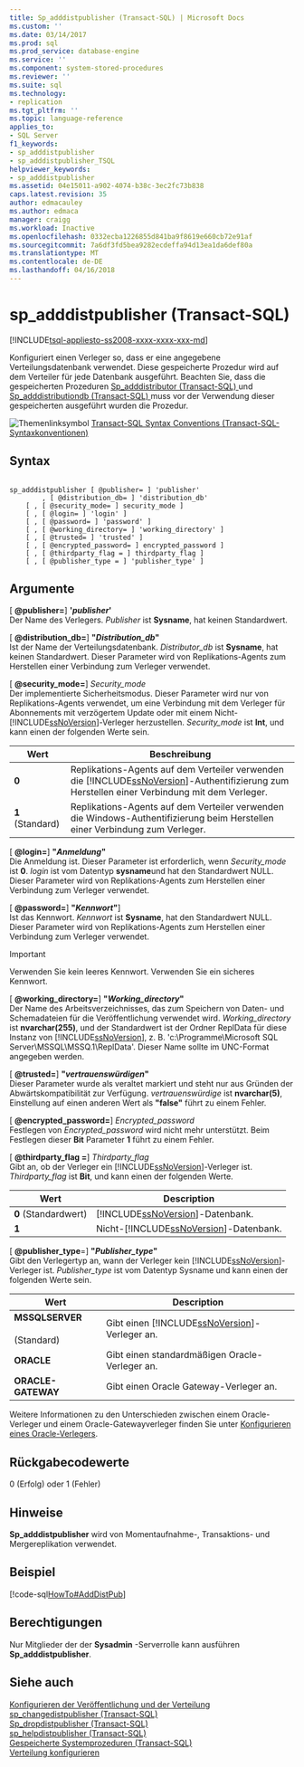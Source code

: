```yaml
---
title: Sp_adddistpublisher (Transact-SQL) | Microsoft Docs
ms.custom: ''
ms.date: 03/14/2017
ms.prod: sql
ms.prod_service: database-engine
ms.service: ''
ms.component: system-stored-procedures
ms.reviewer: ''
ms.suite: sql
ms.technology:
- replication
ms.tgt_pltfrm: ''
ms.topic: language-reference
applies_to:
- SQL Server
f1_keywords:
- sp_adddistpublisher
- sp_adddistpublisher_TSQL
helpviewer_keywords:
- sp_adddistpublisher
ms.assetid: 04e15011-a902-4074-b38c-3ec2fc73b838
caps.latest.revision: 35
author: edmacauley
ms.author: edmaca
manager: craigg
ms.workload: Inactive
ms.openlocfilehash: 0332ecba1226855d841ba9f8619e660cb72e91af
ms.sourcegitcommit: 7a6df3fd5bea9282ecdeffa94d13ea1da6def80a
ms.translationtype: MT
ms.contentlocale: de-DE
ms.lasthandoff: 04/16/2018
---
```

# <a name="spadddistpublisher-transact-sql"></a>sp_adddistpublisher (Transact-SQL)
[!INCLUDE[tsql-appliesto-ss2008-xxxx-xxxx-xxx-md](../../includes/tsql-appliesto-ss2008-xxxx-xxxx-xxx-md.md)]

  Konfiguriert einen Verleger so, dass er eine angegebene Verteilungsdatenbank verwendet. Diese gespeicherte Prozedur wird auf dem Verteiler für jede Datenbank ausgeführt. Beachten Sie, dass die gespeicherten Prozeduren [Sp_adddistributor &#40;Transact-SQL&#41; ](../../relational-databases/system-stored-procedures/sp-adddistributor-transact-sql.md) und [Sp_adddistributiondb &#40;Transact-SQL&#41; ](../../relational-databases/system-stored-procedures/sp-adddistributiondb-transact-sql.md) muss vor der Verwendung dieser gespeicherten ausgeführt wurden die Prozedur.  
  
 ![Themenlinksymbol](../../database-engine/configure-windows/media/topic-link.gif "Topic link icon") [Transact-SQL Syntax Conventions (Transact-SQL-Syntaxkonventionen)](../../t-sql/language-elements/transact-sql-syntax-conventions-transact-sql.md)  
  
## <a name="syntax"></a>Syntax  
  
```  
  
sp_adddistpublisher [ @publisher= ] 'publisher'   
        , [ @distribution_db= ] 'distribution_db'   
    [ , [ @security_mode= ] security_mode ]   
    [ , [ @login= ] 'login' ]   
    [ , [ @password= ] 'password' ]   
    [ , [ @working_directory= ] 'working_directory' ]   
    [ , [ @trusted= ] 'trusted' ]   
    [ , [ @encrypted_password= ] encrypted_password ]   
    [ , [ @thirdparty_flag = ] thirdparty_flag ]  
    [ , [ @publisher_type = ] 'publisher_type' ]  
```  
  
## <a name="arguments"></a>Argumente  
 [ **@publisher=**] **'***publisher***'**  
 Der Name des Verlegers. *Publisher* ist **Sysname**, hat keinen Standardwert.  
  
 [  **@distribution_db=**] **"***Distribution_db***"**  
 Ist der Name der Verteilungsdatenbank. *Distributor_db* ist **Sysname**, hat keinen Standardwert. Dieser Parameter wird von Replikations-Agents zum Herstellen einer Verbindung zum Verleger verwendet.  
  
 [  **@security_mode=**] *Security_mode*  
 Der implementierte Sicherheitsmodus. Dieser Parameter wird nur von Replikations-Agents verwendet, um eine Verbindung mit dem Verleger für Abonnements mit verzögertem Update oder mit einem Nicht-[!INCLUDE[ssNoVersion](../../includes/ssnoversion-md.md)]-Verleger herzustellen. *Security_mode* ist **Int**, und kann einen der folgenden Werte sein.  
  
|Wert|Beschreibung|  
|-----------|-----------------|  
|**0**|Replikations-Agents auf dem Verteiler verwenden die [!INCLUDE[ssNoVersion](../../includes/ssnoversion-md.md)]-Authentifizierung zum Herstellen einer Verbindung mit dem Verleger.|  
|**1** (Standard)|Replikations-Agents auf dem Verteiler verwenden die Windows-Authentifizierung beim Herstellen einer Verbindung zum Verleger.|  
  
 [  **@login=**] **"***Anmeldung***"**  
 Die Anmeldung ist. Dieser Parameter ist erforderlich, wenn *Security_mode* ist **0**. *login* ist vom Datentyp **sysname**und hat den Standardwert NULL. Dieser Parameter wird von Replikations-Agents zum Herstellen einer Verbindung zum Verleger verwendet.  
  
 [  **@password=**] **"***Kennwort***"**]  
 Ist das Kennwort. *Kennwort* ist **Sysname**, hat den Standardwert NULL. Dieser Parameter wird von Replikations-Agents zum Herstellen einer Verbindung zum Verleger verwendet.  
  
> [!IMPORTANT]  
>  Verwenden Sie kein leeres Kennwort. Verwenden Sie ein sicheres Kennwort.  
  
 [  **@working_directory=**] **"***Working_directory***"**  
 Der Name des Arbeitsverzeichnisses, das zum Speichern von Daten- und Schemadateien für die Veröffentlichung verwendet wird. *Working_directory* ist **nvarchar(255)**, und der Standardwert ist der Ordner ReplData für diese Instanz von [!INCLUDE[ssNoVersion](../../includes/ssnoversion-md.md)], z. B. 'c:\Programme\Microsoft SQL Server\MSSQL\MSSQ.1\ReplData'. Dieser Name sollte im UNC-Format angegeben werden.  
  
 [  **@trusted=**] **"***vertrauenswürdigen***"**  
 Dieser Parameter wurde als veraltet markiert und steht nur aus Gründen der Abwärtskompatibilität zur Verfügung. *vertrauenswürdige* ist **nvarchar(5)**, Einstellung auf einen anderen Wert als **"false"** führt zu einem Fehler.  
  
 [  **@encrypted_password=**] *Encrypted_password*  
 Festlegen von *Encrypted_password* wird nicht mehr unterstützt. Beim Festlegen dieser **Bit** Parameter **1** führt zu einem Fehler.  
  
 [  **@thirdparty_flag =**] *Thirdparty_flag*  
 Gibt an, ob der Verleger ein [!INCLUDE[ssNoVersion](../../includes/ssnoversion-md.md)]-Verleger ist. *Thirdparty_flag* ist **Bit**, und kann einen der folgenden Werte.  
  
|Wert|Description|  
|-----------|-----------------|  
|**0** (Standardwert)|[!INCLUDE[ssNoVersion](../../includes/ssnoversion-md.md)]-Datenbank.|  
|**1**|Nicht-[!INCLUDE[ssNoVersion](../../includes/ssnoversion-md.md)]-Datenbank.|  
  
 [ **@publisher_type**=] **"***Publisher_type***"**  
 Gibt den Verlegertyp an, wann der Verleger kein [!INCLUDE[ssNoVersion](../../includes/ssnoversion-md.md)]-Verleger ist. *Publisher_type* ist vom Datentyp Sysname und kann einen der folgenden Werte sein.  
  
|Wert|Description|  
|-----------|-----------------|  
|**MSSQLSERVER**<br /><br /> (Standard)|Gibt einen [!INCLUDE[ssNoVersion](../../includes/ssnoversion-md.md)]-Verleger an.|  
|**ORACLE**|Gibt einen standardmäßigen Oracle-Verleger an.|  
|**ORACLE-GATEWAY**|Gibt einen Oracle Gateway-Verleger an.|  
  
 Weitere Informationen zu den Unterschieden zwischen einem Oracle-Verleger und einem Oracle-Gatewayverleger finden Sie unter [Konfigurieren eines Oracle-Verlegers](../../relational-databases/replication/non-sql/configure-an-oracle-publisher.md).  
  
## <a name="return-code-values"></a>Rückgabecodewerte  
 0 (Erfolg) oder 1 (Fehler)  
  
## <a name="remarks"></a>Hinweise  
 **Sp_adddistpublisher** wird von Momentaufnahme-, Transaktions- und Mergereplikation verwendet.  
  
## <a name="example"></a>Beispiel  
 [!code-sql[HowTo#AddDistPub](../../relational-databases/replication/codesnippet/tsql/sp-adddistpublisher-tran_1.sql)]  
  
## <a name="permissions"></a>Berechtigungen  
 Nur Mitglieder der der **Sysadmin** -Serverrolle kann ausführen **Sp_adddistpublisher**.  
  
## <a name="see-also"></a>Siehe auch  
 [Konfigurieren der Veröffentlichung und der Verteilung](../../relational-databases/replication/configure-publishing-and-distribution.md)   
 [sp_changedistpublisher &#40;Transact-SQL&#41;](../../relational-databases/system-stored-procedures/sp-changedistpublisher-transact-sql.md)   
 [Sp_dropdistpublisher &#40;Transact-SQL&#41;](../../relational-databases/system-stored-procedures/sp-dropdistpublisher-transact-sql.md)   
 [sp_helpdistpublisher &#40;Transact-SQL&#41;](../../relational-databases/system-stored-procedures/sp-helpdistpublisher-transact-sql.md)   
 [Gespeicherte Systemprozeduren &#40;Transact-SQL&#41;](../../relational-databases/system-stored-procedures/system-stored-procedures-transact-sql.md)   
 [Verteilung konfigurieren](../../relational-databases/replication/configure-distribution.md)  
  
  
